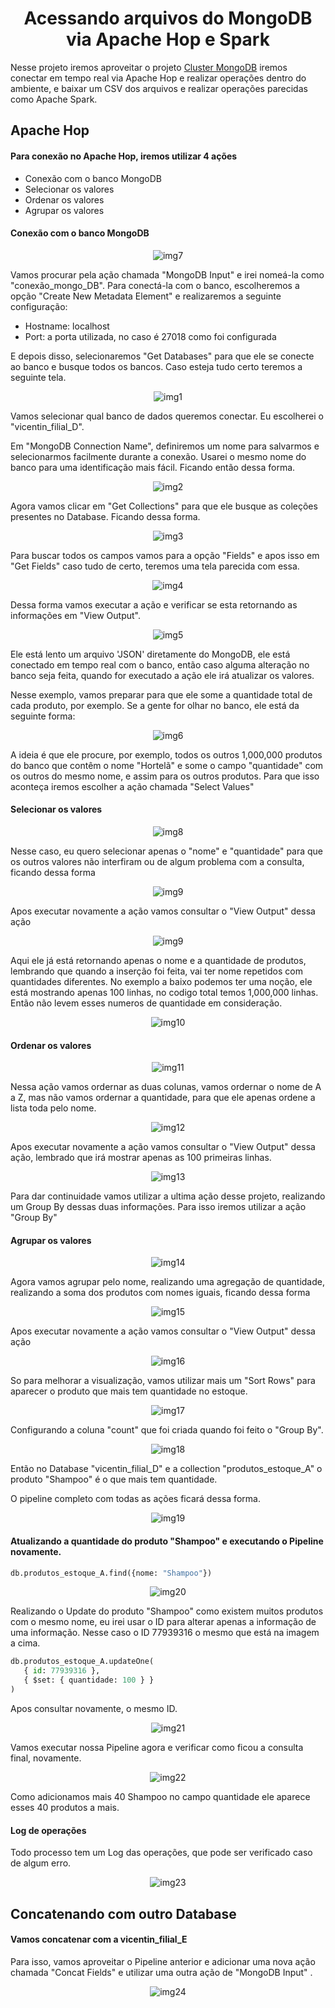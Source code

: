<h1 align="center">Acessando arquivos do MongoDB via Apache Hop e Spark</h1>
<p>Nesse projeto iremos aproveitar o projeto <a href="https://github.com/mateusvicentin/cluster-mongodb" target="_blank">Cluster MongoDB</a> iremos conectar em tempo real via Apache Hop e realizar operações dentro do ambiente, e baixar um CSV dos arquivos e realizar operações parecidas como Apache Spark.</p>

<h2>Apache Hop</h2>
<h4>Para conexão no Apache Hop, iremos utilizar 4 ações</h4>
<ul>
  <li>Conexão com o banco MongoDB</li>
  <li>Selecionar os valores</li>
  <li>Ordenar os valores</li>
  <li>Agrupar os valores</li>
</ul>


<h4>Conexão com o banco MongoDB</h4>
<p align="center">
  <img src="https://github.com/mateusvicentin/apache-hop-e-spark/assets/31457038/04486684-de4d-4ec1-9cbd-026af608f3a0" alt="img7">
</p>
<p>Vamos procurar pela ação chamada "MongoDB Input" e irei nomeá-la como "conexão_mongo_DB". Para conectá-la com o banco, escolheremos a opção "Create New Metadata Element" e realizaremos a seguinte configuração:</p>
<ul>
  <li>Hostname: localhost</li>
  <li>Port: a porta utilizada, no caso é 27018 como foi configurada</li>
</ul>
<p>E depois disso, selecionaremos "Get Databases" para que ele se conecte ao banco e busque todos os bancos. Caso esteja tudo certo teremos a seguinte tela.</p>
<p align="center">
  <img src="https://github.com/mateusvicentin/apache-hop-e-spark/assets/31457038/e5888f60-f8c4-4e79-9283-6a0e88c73c1f" alt="img1">
</p>
<p>Vamos selecionar qual banco de dados queremos conectar. Eu escolherei o "vicentin_filial_D".</p>
<p>Em "MongoDB Connection Name", definiremos um nome para salvarmos e selecionarmos facilmente durante a conexão. Usarei o mesmo nome do banco para uma identificação mais fácil. Ficando então dessa forma.</p>
<p align="center">
  <img src="https://github.com/mateusvicentin/apache-hop-e-spark/assets/31457038/48ccc99e-7b7f-4996-bb42-2ee5fd11eb37" alt="img2">
</p>
<p>Agora vamos clicar em "Get Collections" para que ele busque as coleções presentes no Database. Ficando dessa forma.</p>
<p align="center">
  <img src="https://github.com/mateusvicentin/apache-hop-e-spark/assets/31457038/606d03bd-46fa-465f-85f5-a247818265c3" alt="img3">
</p>
<p>Para buscar todos os campos vamos para a opção "Fields" e apos isso em "Get Fields" caso tudo de certo, teremos uma tela parecida com essa.</p>
<p align="center">
  <img src="https://github.com/mateusvicentin/apache-hop-e-spark/assets/31457038/ebd42879-8298-42cb-b2f2-60029db426c6" alt="img4">
</p>
<p>Dessa forma vamos executar a ação e verificar se esta retornando as informações em "View Output".</p>
<p align="center">
  <img src="https://github.com/mateusvicentin/apache-hop-e-spark/assets/31457038/25f6ba2a-03bd-444a-bc81-79a5368a1522" alt="img5">
</p>
<p>Ele está lento um arquivo 'JSON' diretamente do MongoDB, ele está conectado em tempo real com o banco, então caso alguma alteração no banco seja feita, quando for executado a ação ele irá atualizar os valores.</p>
<p>Nesse exemplo, vamos preparar para que ele some a quantidade total de cada produto, por exemplo. Se a gente for olhar no banco, ele está da seguinte forma:</p>
<p align="center">
  <img src="https://github.com/mateusvicentin/apache-hop-e-spark/assets/31457038/93c5fae3-9ec5-4d46-b4bb-d7b39ba6a9a6" alt="img6">
</p>
<p>A ideia é que ele procure, por exemplo, todos os outros 1,000,000 produtos do banco que contêm o nome "Hortelã" e some o campo "quantidade" com os outros do mesmo nome, e assim para os outros produtos. Para que isso aconteça iremos escolher a ação chamada "Select Values"</p>

<h4>Selecionar os valores</h4>
<p align="center">
  <img src="https://github.com/mateusvicentin/apache-hop-e-spark/assets/31457038/74feb58e-a817-45ca-819f-54347fa2f9d1" alt="img8">
</p>
<p>Nesse caso, eu quero selecionar apenas o "nome" e "quantidade" para que os outros valores não interfiram ou de algum problema com a consulta, ficando dessa forma</p>
<p align="center">
  <img src="https://github.com/mateusvicentin/apache-hop-e-spark/assets/31457038/13178574-37b2-4b32-a6b5-3ca79d144e3d" alt="img9">
</p>
<p>Apos executar novamente a ação vamos consultar o "View Output" dessa ação</p>
<p align="center">
  <img src="https://github.com/mateusvicentin/apache-hop-e-spark/assets/31457038/de6f553a-27b8-4231-812d-e1e410064c70" alt="img9">
</p>
<p>Aqui ele já está retornando apenas o nome e a quantidade de produtos, lembrando que quando a inserção foi feita, vai ter nome repetidos com quantidades diferentes. No exemplo a baixo podemos ter uma noção, ele está mostrando apenas 100 linhas, no codigo total temos 1,000,000 linhas. Então não levem esses numeros de quantidade em consideração.</p>
<p align="center">
  <img src="https://github.com/mateusvicentin/apache-hop-e-spark/assets/31457038/cb714081-9482-4479-83f5-94674477efea" alt="img10">
</p>
<h4>Ordenar os valores</h4>
<p align="center">
  <img src="https://github.com/mateusvicentin/apache-hop-e-spark/assets/31457038/96cf0ab5-f64d-471a-b717-291faf5e107f" alt="img11">
</p>
<p>Nessa ação vamos ordernar as duas colunas, vamos ordernar o nome de A a Z, mas não vamos ordernar a quantidade, para que ele apenas ordene a lista toda pelo nome.</p>
<p align="center">
  <img src="https://github.com/mateusvicentin/apache-hop-e-spark/assets/31457038/b2a87ead-9a92-4af4-b98c-f7aadf59ed00" alt="img12">
</p>
<p>Apos executar novamente a ação vamos consultar o "View Output" dessa ação, lembrado que irá mostrar apenas as 100 primeiras linhas.</p>
<p align="center">
  <img src="https://github.com/mateusvicentin/apache-hop-e-spark/assets/31457038/9954002c-32f5-4b81-8776-914dcaae212e" alt="img13">
</p>
<p>Para dar continuidade vamos utilizar a ultima ação desse projeto, realizando um Group By dessas duas informações. Para isso iremos utilizar a ação "Group By"</p>
<h4>Agrupar os valores</h4>
<p align="center">
  <img src="https://github.com/mateusvicentin/apache-hop-e-spark/assets/31457038/e5f7ef7c-d118-43b7-ab20-385b95b38612" alt="img14">
</p>
<p>Agora vamos agrupar pelo nome, realizando uma agregação de quantidade, realizando a soma dos produtos com nomes iguais, ficando dessa forma</p>
<p align="center">
  <img src="https://github.com/mateusvicentin/apache-hop-e-spark/assets/31457038/6dcda093-fb3c-4f30-a609-bfdb9dca96a0" alt="img15">
</p>
<p>Apos executar novamente a ação vamos consultar o "View Output" dessa ação</p>
<p align="center">
  <img src="https://github.com/mateusvicentin/apache-hop-e-spark/assets/31457038/f34c3234-f75c-46b9-bc88-df75a511ab0a" alt="img16">
</p>
<p>So para melhorar a visualização, vamos utilizar mais um "Sort Rows" para aparecer o produto que mais tem quantidade no estoque.</p>
<p align="center">
  <img src="https://github.com/mateusvicentin/apache-hop-e-spark/assets/31457038/49a76f8a-8f5b-42b8-9cdd-62ecc3798498" alt="img17">
</p>
<p>Configurando a coluna "count" que foi criada quando foi feito o "Group By".</p>
<p align="center">
  <img src="https://github.com/mateusvicentin/apache-hop-e-spark/assets/31457038/5d4b4823-ba4b-4033-8708-cd9dab17fc67" alt="img18">
</p>
<p>Então no Database "vicentin_filial_D" e a collection "produtos_estoque_A" o produto "Shampoo" é o que mais tem quantidade.</p>
<p>O pipeline completo com todas as ações ficará dessa forma.</p>
<p align="center">
  <img src="https://github.com/mateusvicentin/apache-hop-e-spark/assets/31457038/2cebedbb-ad52-47cf-a484-ef4dcac38f55" alt="img19">
</p>
<h4>Atualizando a quantidade do produto "Shampoo" e executando o Pipeline novamente.</h4>

```python
db.produtos_estoque_A.find({nome: "Shampoo"})
```
<p align="center">
  <img src="https://github.com/mateusvicentin/apache-hop-e-spark/assets/31457038/0fe96945-41a7-42e9-aa1c-1a26c052f10d" alt="img20">
</p>
<p>Realizando o Update do produto "Shampoo" como existem muitos produtos com o mesmo nome, eu irei usar o ID para alterar apenas a informação de uma informação. Nesse caso o ID 77939316 
o mesmo que está na imagem a cima.</p>

```python
db.produtos_estoque_A.updateOne(
   { id: 77939316 },
   { $set: { quantidade: 100 } }
)
```
<p>Apos consultar novamente, o mesmo ID.</p>
<p align="center">
  <img src="https://github.com/mateusvicentin/apache-hop-e-spark/assets/31457038/a23f5107-8874-43d0-91b1-f1ee3b8e14d2" alt="img21">
</p>
<p>Vamos executar nossa Pipeline agora e verificar como ficou a consulta final, novamente.</p>
<p align="center">
  <img src="https://github.com/mateusvicentin/apache-hop-e-spark/assets/31457038/c24fc306-421a-4787-9566-e9442cb48687" alt="img22">
</p>
<p>Como adicionamos mais 40 Shampoo no campo quantidade ele aparece esses 40 produtos a mais.</p>

<h4>Log de operações</h4>
<p>Todo processo tem um Log das operações, que pode ser verificado caso de algum erro.</p>
<p align="center">
  <img src="https://github.com/mateusvicentin/apache-hop-e-spark/assets/31457038/eb7d522a-41a1-4531-b6d6-31105c1f3913" alt="img23">
</p>
<h2>Concatenando com outro Database</h2>
<h4>Vamos concatenar com a vicentin_filial_E</h4>
<p>Para isso, vamos aproveitar o Pipeline anterior e adicionar uma nova ação chamada "Concat Fields" e utilizar uma outra ação de "MongoDB Input" .</p>
<p align="center">
  <img src="https://github.com/mateusvicentin/apache-hop-e-spark/assets/31457038/e85379d7-61f8-4e43-8a83-742bbe715adb" alt="img24">
</p>





